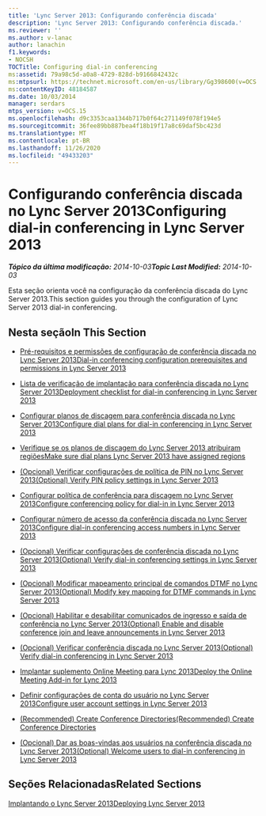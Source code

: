 ```yaml
---
title: 'Lync Server 2013: Configurando conferência discada'
description: 'Lync Server 2013: Configurando conferência discada.'
ms.reviewer: ''
ms.author: v-lanac
author: lanachin
f1.keywords:
- NOCSH
TOCTitle: Configuring dial-in conferencing
ms:assetid: 79a98c5d-a0a8-4729-828d-b9166842432c
ms:mtpsurl: https://technet.microsoft.com/en-us/library/Gg398600(v=OCS.15)
ms:contentKeyID: 48184587
ms.date: 10/03/2014
manager: serdars
mtps_version: v=OCS.15
ms.openlocfilehash: d9c3353caa1344b717b0f64c271149f078f194e5
ms.sourcegitcommit: 36fee89bb887bea4f18b19f17a8c69daf5bc423d
ms.translationtype: MT
ms.contentlocale: pt-BR
ms.lasthandoff: 11/26/2020
ms.locfileid: "49433203"
---
```

# <a name="configuring-dial-in-conferencing-in-lync-server-2013"></a><span data-ttu-id="14396-103">Configurando conferência discada no Lync Server 2013</span><span class="sxs-lookup"><span data-stu-id="14396-103">Configuring dial-in conferencing in Lync Server 2013</span></span>

<div data-xmlns="http://www.w3.org/1999/xhtml">

<div class="topic" data-xmlns="http://www.w3.org/1999/xhtml" data-msxsl="urn:schemas-microsoft-com:xslt" data-cs="https://msdn.microsoft.com/">

<div data-asp="https://msdn2.microsoft.com/asp">



</div>

<div id="mainSection">

<div id="mainBody"><span data-ttu-id="14396-104">

<span> </span></span><span class="sxs-lookup"><span data-stu-id="14396-104">

<span> </span></span></span>

<span data-ttu-id="14396-105">_**Tópico da última modificação:** 2014-10-03_</span><span class="sxs-lookup"><span data-stu-id="14396-105">_**Topic Last Modified:** 2014-10-03_</span></span>

<span data-ttu-id="14396-106">Esta seção orienta você na configuração da conferência discada do Lync Server 2013.</span><span class="sxs-lookup"><span data-stu-id="14396-106">This section guides you through the configuration of Lync Server 2013 dial-in conferencing.</span></span>

<div>

## <a name="in-this-section"></a><span data-ttu-id="14396-107">Nesta seção</span><span class="sxs-lookup"><span data-stu-id="14396-107">In This Section</span></span>

  - [<span data-ttu-id="14396-108">Pré-requisitos e permissões de configuração de conferência discada no Lync Server 2013</span><span class="sxs-lookup"><span data-stu-id="14396-108">Dial-in conferencing configuration prerequisites and permissions in Lync Server 2013</span></span>](lync-server-2013-dial-in-conferencing-configuration-prerequisites-and-permissions.md)

  - [<span data-ttu-id="14396-109">Lista de verificação de implantação para conferência discada no Lync Server 2013</span><span class="sxs-lookup"><span data-stu-id="14396-109">Deployment checklist for dial-in conferencing in Lync Server 2013</span></span>](lync-server-2013-deployment-checklist-for-dial-in-conferencing.md)

  - [<span data-ttu-id="14396-110">Configurar planos de discagem para conferência discada no Lync Server 2013</span><span class="sxs-lookup"><span data-stu-id="14396-110">Configure dial plans for dial-in conferencing in Lync Server 2013</span></span>](lync-server-2013-configure-dial-plans-for-dial-in-conferencing.md)

  - [<span data-ttu-id="14396-111">Verifique se os planos de discagem do Lync Server 2013 atribuiram regiões</span><span class="sxs-lookup"><span data-stu-id="14396-111">Make sure dial plans Lync Server 2013 have assigned regions</span></span>](lync-server-2013-make-sure-dial-plans-have-assigned-regions.md)

  - [<span data-ttu-id="14396-112">(Opcional) Verificar configurações de política de PIN no Lync Server 2013</span><span class="sxs-lookup"><span data-stu-id="14396-112">(Optional) Verify PIN policy settings in Lync Server 2013</span></span>](lync-server-2013-optional-verify-pin-policy-settings.md)

  - [<span data-ttu-id="14396-113">Configurar política de conferência para discagem no Lync Server 2013</span><span class="sxs-lookup"><span data-stu-id="14396-113">Configure conferencing policy for dial-in in Lync Server 2013</span></span>](lync-server-2013-configure-conferencing-policy-for-dial-in.md)

  - [<span data-ttu-id="14396-114">Configurar número de acesso da conferência discada no Lync Server 2013</span><span class="sxs-lookup"><span data-stu-id="14396-114">Configure dial-in conferencing access numbers in Lync Server 2013</span></span>](lync-server-2013-configure-dial-in-conferencing-access-numbers.md)

  - [<span data-ttu-id="14396-115">(Opcional) Verificar configurações de conferência discada no Lync Server 2013</span><span class="sxs-lookup"><span data-stu-id="14396-115">(Optional) Verify dial-in conferencing settings in Lync Server 2013</span></span>](lync-server-2013-optional-verify-dial-in-conferencing-settings.md)

  - [<span data-ttu-id="14396-116">(Opcional) Modificar mapeamento principal de comandos DTMF no Lync Server 2013</span><span class="sxs-lookup"><span data-stu-id="14396-116">(Optional) Modify key mapping for DTMF commands in Lync Server 2013</span></span>](lync-server-2013-optional-modify-key-mapping-for-dtmf-commands.md)

  - [<span data-ttu-id="14396-117">(Opcional) Habilitar e desabilitar comunicados de ingresso e saída de conferência no Lync Server 2013</span><span class="sxs-lookup"><span data-stu-id="14396-117">(Optional) Enable and disable conference join and leave announcements in Lync Server 2013</span></span>](lync-server-2013-optional-enable-and-disable-conference-join-and-leave-announcements.md)

  - [<span data-ttu-id="14396-118">(Opcional) Verificar conferência discada no Lync Server 2013</span><span class="sxs-lookup"><span data-stu-id="14396-118">(Optional) Verify dial-in conferencing in Lync Server 2013</span></span>](lync-server-2013-optional-verify-dial-in-conferencing.md)

  - [<span data-ttu-id="14396-119">Implantar suplemento Online Meeting para Lync 2013</span><span class="sxs-lookup"><span data-stu-id="14396-119">Deploy the Online Meeting Add-in for Lync 2013</span></span>](lync-server-2013-deploy-the-online-meeting-add-in-for-lync-2013.md)

  - [<span data-ttu-id="14396-120">Definir configurações de conta do usuário no Lync Server 2013</span><span class="sxs-lookup"><span data-stu-id="14396-120">Configure user account settings in Lync Server 2013</span></span>](lync-server-2013-configure-user-account-settings.md)

  - [<span data-ttu-id="14396-121">(Recommended) Create Conference Directories</span><span class="sxs-lookup"><span data-stu-id="14396-121">(Recommended) Create Conference Directories</span></span>](recommended-create-conference-directories.md)

  - [<span data-ttu-id="14396-122">(Opcional) Dar as boas-vindas aos usuários na conferência discada no Lync Server 2013</span><span class="sxs-lookup"><span data-stu-id="14396-122">(Optional) Welcome users to dial-in conferencing in Lync Server 2013</span></span>](lync-server-2013-optional-welcome-users-to-dial-in-conferencing.md)

</div>

<div>

## <a name="related-sections"></a><span data-ttu-id="14396-123">Seções Relacionadas</span><span class="sxs-lookup"><span data-stu-id="14396-123">Related Sections</span></span>

[<span data-ttu-id="14396-124">Implantando o Lync Server 2013</span><span class="sxs-lookup"><span data-stu-id="14396-124">Deploying Lync Server 2013</span></span>](lync-server-2013-deploying-lync-server.md)

<span data-ttu-id="14396-125"></div>

</div>

<span> </span>

</div>

</div>

</span><span class="sxs-lookup"><span data-stu-id="14396-125"></div>

</div>

<span> </span>

</div>

</div>

</span></span></div>

